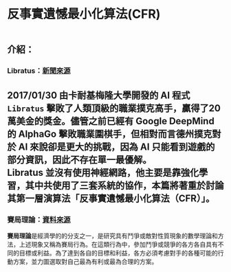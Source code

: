 # 反事實遺憾最小化算法(CFR)

```

```

## 介紹： 

### Libratus：[新聞來源](https://ppfocus.com/0/sp8254d02.html)
2017/01/30 由卡耐基梅隆大學開發的 AI 程式 `Libratus` 擊敗了人類頂級的職業撲克高手，贏得了20萬美金的獎金。儘管之前已經有 Google DeepMind 的 AlphaGo 擊敗職業圍棋手，但相對而言德州撲克對於 AI 來說卻是更大的挑戰，因為 AI 只能看到遊戲的部分資訊，因此不存在單一最優解。<br>
Libratus 並沒有使用神經網路，他主要是靠強化學習，其中共使用了三套系統的協作，本篇將著重於討論其第一層演算法「反事實遺憾最小化算法（CFR）」。
---
### 賽局理論：[資料來源](https://zh.wikipedia.org/zh-tw/%E5%8D%9A%E5%BC%88%E8%AE%BA)
**賽局理論**是經濟學的的分支之一，是研究具有鬥爭或敵對性質現象的數學理論和方法，上述現象又稱為賽局行為。在這類行為中，參加鬥爭或競爭的各方各自具有不同的目標或利益。為了達到各自的目標和利益，各方必須考慮對手的各種可能的行動方案，並力圖選取對自己最為有利或最為合理的方案。